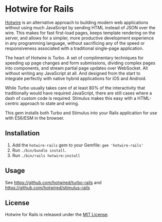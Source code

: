 # Hotwire for Rails

[Hotwire](https://hotwire.dev) is an alternative approach to building modern web applications without using much JavaScript by sending HTML instead of JSON over the wire. This makes for fast first-load pages, keeps template rendering on the server, and allows for a simpler, more productive development experience in any programming language, without sacrificing any of the speed or responsiveness associated with a traditional single-page application.

The heart of Hotwire is Turbo. A set of complimentary techniques for speeding up page changes and form submissions, dividing complex pages into components, and stream partial page updates over WebSocket. All without writing any JavaScript at all. And designed from the start to integrate perfectly with native hybrid applications for iOS and Android.

While Turbo usually takes care of at least 80% of the interactivity that traditionally would have required JavaScript, there are still cases where a dash of custom code is required. Stimulus makes this easy with a HTML-centric approach to state and wiring.

This gem installs both Turbo and Stimulus into your Rails application for use with ES6/ESM in the browser.


## Installation

1. Add the `hotwire-rails` gem to your Gemfile: `gem 'hotwire-rails'`
2. Run `./bin/bundle install`.
3. Run `./bin/rails hotwire:install`


## Usage

See <https://github.com/hotwired/turbo-rails> and <https://github.com/hotwired/stimulus-rails>


## License

Hotwire for Rails is released under the [MIT License](https://opensource.org/licenses/MIT).
